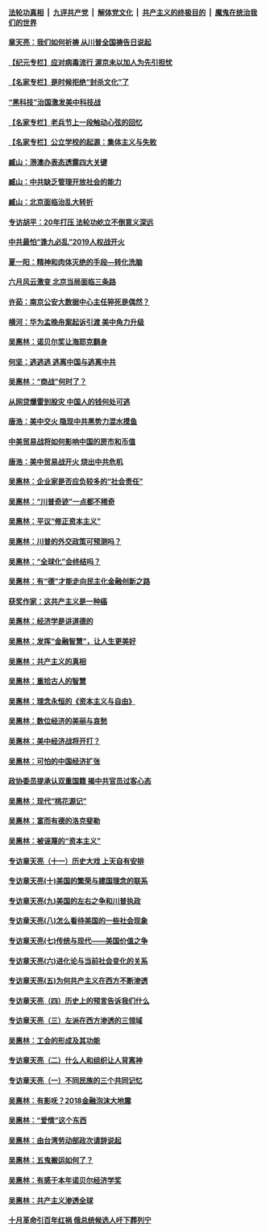 

####  [法轮功真相](../../../../basic/blob/master/README.md?t=07060802) &nbsp;|&nbsp; [九评共产党](../../../../9ping.md/blob/master/README.md?t=07060802) &nbsp;|&nbsp; [解体党文化](../../../../jtdwh.md/blob/master/README.md?t=07060802)  &nbsp;|&nbsp; [共产主义的终极目的](../../../../gczydzjmd.md/blob/master/README.md?t=07060802) &nbsp;|&nbsp; [魔鬼在统治我们的世界](../../../../mgztzwmdsj.md/blob/master/README.md?t=07060802) 

#### [章天亮：我们如何祈祷 从川普全国祷告日说起](../pages/nsc423/n11944627.md?t=07060802) 

#### [【纪元专栏】应对病毒流行 渥京未以加人为先引担忧](../pages/nsc423/n11875714.md?t=07060802) 

#### [【名家专栏】是时候拒绝“封杀文化”了](../pages/nsc423/n11814093.md?t=07060802) 

#### [“黑科技”治国激发美中科技战](../pages/nsc423/n11638056.md?t=07060802) 

#### [【名家专栏】老兵节上一段触动心弦的回忆](../pages/nsc423/n11646016.md?t=07060802) 

#### [【名家专栏】公立学校的起源：集体主义与失败](../pages/nsc423/n11601833.md?t=07060802) 

#### [臧山：港澳办表态透露四大关键](../pages/nsc423/n11421628.md?t=07060802) 

#### [臧山：中共缺乏管理开放社会的能力](../pages/nsc423/n11407457.md?t=07060802) 

#### [臧山：北京面临治乱大转折](../pages/nsc423/n11406895.md?t=07060802) 

#### [专访胡平：20年打压 法轮功屹立不倒意义深远](../pages/nsc423/n11398800.md?t=07060802) 

#### [中共最怕“逢九必乱”2019人权战开火](../pages/nsc423/n11385248.md?t=07060802) 

#### [夏一阳：精神和肉体灭绝的手段—转化洗脑](../pages/nsc423/n11368250.md?t=07060802) 

#### [六月风云激变 北京当局面临三条路](../pages/nsc423/n11313668.md?t=07060802) 

#### [许茹：南京公安大数据中心主任猝死是偶然？](../pages/nsc423/n11064744.md?t=07060802) 

#### [横河：华为孟晚舟案起诉引渡 美中角力升级](../pages/nsc423/n11027230.md?t=07060802) 

#### [吴惠林：诺贝尔奖让海耶克翻身](../pages/nsc423/n10890049.md?t=07060802) 

#### [何坚：逃逃逃 逃离中国与逃离中共](../pages/nsc423/n10592891.md?t=07060802) 

#### [吴惠林：“商战”何时了？](../pages/nsc423/n10573558.md?t=07060802) 

#### [从网贷爆雷到股灾 中国人的钱何处可逃](../pages/nsc423/n10572800.md?t=07060802) 

#### [唐浩：美中交火 隐现中共黑势力混水摸鱼](../pages/nsc423/n10544040.md?t=07060802) 

#### [中美贸易战将如何影响中国的房市和币值](../pages/nsc423/n10543697.md?t=07060802) 

#### [唐浩：美中贸易战开火 烧出中共危机](../pages/nsc423/n10540126.md?t=07060802) 

#### [吴惠林：企业家是否应负较多的“社会责任”](../pages/nsc423/n10535022.md?t=07060802) 

#### [吴惠林：“川普奇迹”一点都不稀奇](../pages/nsc423/n10512808.md?t=07060802) 

#### [吴惠林：平议“修正资本主义”](../pages/nsc423/n10495724.md?t=07060802) 

#### [吴惠林：川普的外交政策可预测吗？](../pages/nsc423/n10462387.md?t=07060802) 

#### [吴惠林：“全球化”会终结吗？](../pages/nsc423/n10452838.md?t=07060802) 

#### [吴惠林：有“德”才能走向民主化金融创新之路](../pages/nsc423/n10432292.md?t=07060802) 

#### [获奖作家：这共产主义是一种癌](../pages/nsc423/n10431541.md?t=07060802) 

#### [吴惠林：经济学是讲道德的](../pages/nsc423/n10398014.md?t=07060802) 

#### [吴惠林：发挥“金融智慧”，让人生更美好](../pages/nsc423/n10375019.md?t=07060802) 

#### [吴惠林：共产主义的真相](../pages/nsc423/n10351394.md?t=07060802) 

#### [吴惠林：重拾古人的智慧](../pages/nsc423/n10337691.md?t=07060802) 

#### [吴惠林：理念永恒的《资本主义与自由》](../pages/nsc423/n10316274.md?t=07060802) 

#### [吴惠林：数位经济的美丽与哀愁](../pages/nsc423/n10292946.md?t=07060802) 

#### [吴惠林：美中经济战将开打？](../pages/nsc423/n10258825.md?t=07060802) 

#### [吴惠林：可怕的中国经济扩张](../pages/nsc423/n10219147.md?t=07060802) 

#### [政协委员提承认双重国籍 揭中共官员过客心态](../pages/nsc423/n10208809.md?t=07060802) 

#### [吴惠林：现代“桃花源记”](../pages/nsc423/n10185234.md?t=07060802) 

#### [吴惠林：富而有德的洛克斐勒](../pages/nsc423/n10142264.md?t=07060802) 

#### [吴惠林：被诬蔑的“资本主义”](../pages/nsc423/n10124816.md?t=07060802) 

#### [专访章天亮（十一）历史大戏 上天自有安排](../pages/nsc423/n10094905.md?t=07060802) 

#### [专访章天亮(十)美国的繁荣与建国理念的联系](../pages/nsc423/n10094899.md?t=07060802) 

#### [专访章天亮(九)美国的左右之争和川普执政](../pages/nsc423/n10094889.md?t=07060802) 

#### [专访章天亮(八)怎么看待美国的一些社会现象](../pages/nsc423/n10094857.md?t=07060802) 

#### [专访章天亮(七)传统与现代——美国价值之争](../pages/nsc423/n10093140.md?t=07060802) 

#### [专访章天亮(六)进化论与当前社会变化的关系](../pages/nsc423/n10092036.md?t=07060802) 

#### [专访章天亮(五)为何共产主义在西方不断渗透](../pages/nsc423/n10083620.md?t=07060802) 

#### [专访章天亮（四）历史上的预言告诉我们什么](../pages/nsc423/n10083606.md?t=07060802) 

#### [专访章天亮（三）左派在西方渗透的三领域](../pages/nsc423/n10081115.md?t=07060802) 

#### [吴惠林：工会的形成及其功能](../pages/nsc423/n10080633.md?t=07060802) 

#### [专访章天亮（二）什么人和组织让人背离神](../pages/nsc423/n10076637.md?t=07060802) 

#### [专访章天亮（一）不同民族的三个共同记忆](../pages/nsc423/n10074188.md?t=07060802) 

#### [吴惠林：有影呒？2018金融泡沫大地震](../pages/nsc423/n10040534.md?t=07060802) 

#### [吴惠林：“爱情”这个东西](../pages/nsc423/n10019423.md?t=07060802) 

#### [吴惠林：由台湾劳动部政次请辞说起](../pages/nsc423/n9979679.md?t=07060802) 

#### [吴惠林：五鬼搬运如何了？](../pages/nsc423/n9925338.md?t=07060802) 

#### [吴惠林：有感于本年诺贝尔经济学奖](../pages/nsc423/n9871883.md?t=07060802) 

#### [吴惠林：共产主义渗透全球](../pages/nsc423/n9812748.md?t=07060802) 

#### [十月革命引百年红祸 俄总统候选人吁下葬列宁](../pages/nsc423/n9810182.md?t=07060802) 

